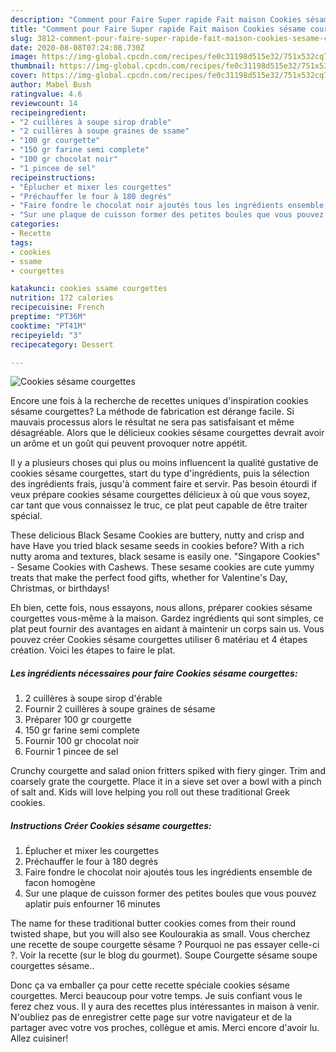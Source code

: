 ```yaml
---
description: "Comment pour Faire Super rapide Fait maison Cookies sésame courgettes"
title: "Comment pour Faire Super rapide Fait maison Cookies sésame courgettes"
slug: 3812-comment-pour-faire-super-rapide-fait-maison-cookies-sesame-courgettes
date: 2020-08-08T07:24:08.730Z
image: https://img-global.cpcdn.com/recipes/fe0c31198d515e32/751x532cq70/cookies-sesame-courgettes-photo-principale-de-la-recette.jpg
thumbnail: https://img-global.cpcdn.com/recipes/fe0c31198d515e32/751x532cq70/cookies-sesame-courgettes-photo-principale-de-la-recette.jpg
cover: https://img-global.cpcdn.com/recipes/fe0c31198d515e32/751x532cq70/cookies-sesame-courgettes-photo-principale-de-la-recette.jpg
author: Mabel Bush
ratingvalue: 4.6
reviewcount: 14
recipeingredient:
- "2 cuillères à soupe sirop drable"
- "2 cuillères à soupe graines de ssame"
- "100 gr courgette"
- "150 gr farine semi complete"
- "100 gr chocolat noir"
- "1 pincee de sel"
recipeinstructions:
- "Éplucher et mixer les courgettes"
- "Préchauffer le four à 180 degrés"
- "Faire fondre le chocolat noir ajoutés tous les ingrédients ensemble de facon homogène"
- "Sur une plaque de cuisson former des petites boules que vous pouvez aplatir puis enfourner 16 minutes"
categories:
- Recette
tags:
- cookies
- ssame
- courgettes

katakunci: cookies ssame courgettes 
nutrition: 172 calories
recipecuisine: French
preptime: "PT36M"
cooktime: "PT41M"
recipeyield: "3"
recipecategory: Dessert

---
```



![Cookies sésame courgettes](https://img-global.cpcdn.com/recipes/fe0c31198d515e32/751x532cq70/cookies-sesame-courgettes-photo-principale-de-la-recette.jpg)

Encore une fois à la recherche de recettes uniques d'inspiration cookies sésame courgettes? La méthode de fabrication est dérange facile. Si mauvais processus alors le résultat ne sera pas satisfaisant et même désagréable. Alors que le délicieux cookies sésame courgettes devrait avoir un arôme et un goût qui peuvent provoquer notre appétit.

Il y a plusieurs choses qui plus ou moins influencent la qualité gustative de cookies sésame courgettes, start du type d'ingrédients, puis la sélection des ingrédients frais, jusqu'à comment faire et servir. Pas besoin étourdi if veux prépare cookies sésame courgettes délicieux à où que vous soyez, car tant que vous connaissez le truc, ce plat peut capable de être traiter spécial.

These delicious Black Sesame Cookies are buttery, nutty and crisp and have Have you tried black sesame seeds in cookies before? With a rich nutty aroma and textures, black sesame is easily one. &#34;Singapore Cookies&#34; - Sesame Cookies with Cashews. These sesame cookies are cute yummy treats that make the perfect food gifts, whether for Valentine&#39;s Day, Christmas, or birthdays!


Eh bien, cette fois, nous essayons, nous allons, préparer cookies sésame courgettes vous-même à la maison. Gardez ingrédients qui sont simples, ce plat peut fournir des avantages en aidant à maintenir un corps sain us. Vous pouvez créer Cookies sésame courgettes utiliser 6 matériau et 4 étapes création. Voici les étapes to faire le plat.

<!--inarticleads1-->

##### Les ingrédients nécessaires pour faire Cookies sésame courgettes:

1.  2 cuillères à soupe sirop d&#39;érable
1. Fournir 2 cuillères à soupe graines de sésame
1. Préparer 100 gr courgette
1.  150 gr farine semi complete
1. Fournir 100 gr chocolat noir
1. Fournir 1 pincee de sel


Crunchy courgette and salad onion fritters spiked with fiery ginger. Trim and coarsely grate the courgette. Place it in a sieve set over a bowl with a pinch of salt and. Kids will love helping you roll out these traditional Greek cookies. 

<!--inarticleads2-->

##### Instructions Créer Cookies sésame courgettes:

1. Éplucher et mixer les courgettes
1. Préchauffer le four à 180 degrés
1. Faire fondre le chocolat noir ajoutés tous les ingrédients ensemble de facon homogène
1. Sur une plaque de cuisson former des petites boules que vous pouvez aplatir puis enfourner 16 minutes


The name for these traditional butter cookies comes from their round twisted shape, but you will also see Koulourakia as small. Vous cherchez une recette de soupe courgette sésame ? Pourquoi ne pas essayer celle-ci ?. Voir la recette (sur le blog du gourmet). Soupe Courgette sésame soupe courgettes sésame.. 


Donc ça va emballer ça pour cette recette spéciale cookies sésame courgettes. Merci beaucoup pour votre temps. Je suis confiant vous le ferez chez vous. Il y aura des recettes plus  intéressantes in maison à venir. N'oubliez pas de enregistrer cette page sur votre navigateur et de la partager avec votre vos proches, collègue et amis. Merci encore d'avoir lu. Allez cuisiner!
